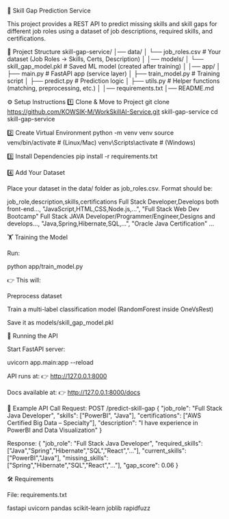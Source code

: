 📌 Skill Gap Prediction Service

This project provides a REST API to predict missing skills and skill gaps for different job roles using a dataset of job descriptions, required skills, and certifications.

📂 Project Structure
skill-gap-service/
│── data/
│ └── job_roles.csv # Your dataset (Job Roles → Skills, Certs, Description)
│
│── models/
│ └── skill_gap_model.pkl # Saved ML model (created after training)
│
│── app/
│ ├── main.py # FastAPI app (service layer)
│ ├── train_model.py # Training script
│ ├── predict.py # Prediction logic
│ ├── utils.py # Helper functions (matching, preprocessing, etc.)
│
│── requirements.txt
│── README.md

⚙️ Setup Instructions
1️⃣ Clone & Move to Project
git clone <https://github.com/KOWSIK-M/WorkSkillAI-Service.git> skill-gap-service
cd skill-gap-service

2️⃣ Create Virtual Environment
python -m venv venv
source venv/bin/activate # (Linux/Mac)
venv\Scripts\activate # (Windows)

3️⃣ Install Dependencies
pip install -r requirements.txt

4️⃣ Add Your Dataset

Place your dataset in the data/ folder as job_roles.csv.
Format should be:

job_role,description,skills,certifications
Full Stack Developer,Develops both front-end..., "JavaScript,HTML,CSS,Node.js,...", "Full Stack Web Dev Bootcamp"
Full Stack JAVA Developer/Programmer/Engineer,Designs and develops..., "Java,Spring,Hibernate,SQL,...", "Oracle Java Certification"
...

🏋️ Training the Model

Run:

python app/train_model.py

👉 This will:

Preprocess dataset

Train a multi-label classification model (RandomForest inside OneVsRest)

Save it as models/skill_gap_model.pkl

🚀 Running the API

Start FastAPI server:

uvicorn app.main:app --reload

API runs at:
👉 http://127.0.0.1:8000

Docs available at:
👉 http://127.0.0.1:8000/docs

📡 Example API Call
Request:
POST /predict-skill-gap
{
"job_role": "Full Stack Java Developer",
"skills": ["PowerBI", "Java"],
"certifications": ["AWS Certified Big Data – Specialty"],
"description": "I have experience in PowerBI and Data Visualization"
}

Response:
{
"job_role": "Full Stack Java Developer",
"required_skills": ["Java","Spring","Hibernate","SQL","React","..."],
"current_skills": ["PowerBI","Java"],
"missing_skills": ["Spring","Hibernate","SQL","React","..."],
"gap_score": 0.06
}

🛠️ Requirements

File: requirements.txt

fastapi
uvicorn
pandas
scikit-learn
joblib
rapidfuzz
